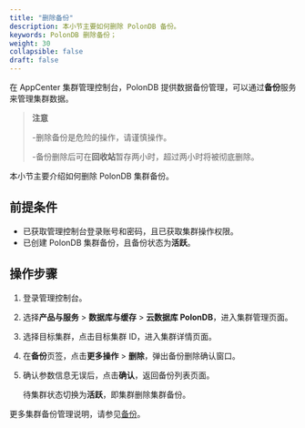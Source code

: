 ```yaml
---
title: "删除备份"
description: 本小节主要如何删除 PolonDB 备份。 
keywords: PolonDB 删除备份；
weight: 30
collapsible: false
draft: false
---
```




在 AppCenter 集群管理控制台，PolonDB 提供数据备份管理，可以通过**备份**服务来管理集群数据。

> **注意**
> 
> -删除备份是危险的操作，请谨慎操作。
> 
> -备份删除后可在**回收站**暂存两小时，超过两小时将被彻底删除。

本小节主要介绍如何删除 PolonDB 集群备份。

## 前提条件

- 已获取管理控制台登录账号和密码，且已获取集群操作权限。
- 已创建 PolonDB 集群备份，且备份状态为**活跃**。

## 操作步骤

1. 登录管理控制台。
2. 选择**产品与服务** > **数据库与缓存** > **云数据库 PolonDB**，进入集群管理页面。
3. 选择目标集群，点击目标集群 ID，进入集群详情页面。
4. 在**备份**页签，点击**更多操作** > **删除**，弹出备份删除确认窗口。
5. 确认参数信息无误后，点击**确认**，返回备份列表页面。

   待集群状态切换为**活跃**，即集群删除集群备份。

更多集群备份管理说明，请参见[备份](../../../../../storage/backup/)。
